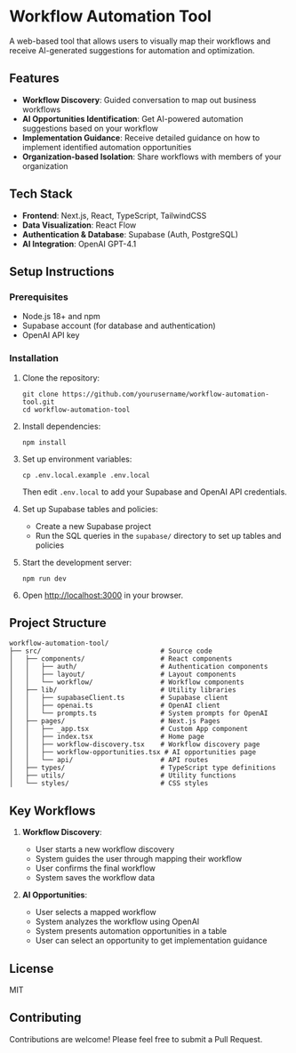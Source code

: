 # Workflow Automation Tool

A web-based tool that allows users to visually map their workflows and receive AI-generated suggestions for automation and optimization.

## Features

- **Workflow Discovery**: Guided conversation to map out business workflows
- **AI Opportunities Identification**: Get AI-powered automation suggestions based on your workflow
- **Implementation Guidance**: Receive detailed guidance on how to implement identified automation opportunities
- **Organization-based Isolation**: Share workflows with members of your organization

## Tech Stack

- **Frontend**: Next.js, React, TypeScript, TailwindCSS
- **Data Visualization**: React Flow
- **Authentication & Database**: Supabase (Auth, PostgreSQL)
- **AI Integration**: OpenAI GPT-4.1

## Setup Instructions

### Prerequisites

- Node.js 18+ and npm
- Supabase account (for database and authentication)
- OpenAI API key

### Installation

1. Clone the repository:
   ```
   git clone https://github.com/yourusername/workflow-automation-tool.git
   cd workflow-automation-tool
   ```

2. Install dependencies:
   ```
   npm install
   ```

3. Set up environment variables:
   ```
   cp .env.local.example .env.local
   ```
   Then edit `.env.local` to add your Supabase and OpenAI API credentials.

4. Set up Supabase tables and policies:
   - Create a new Supabase project
   - Run the SQL queries in the `supabase/` directory to set up tables and policies

5. Start the development server:
   ```
   npm run dev
   ```

6. Open [http://localhost:3000](http://localhost:3000) in your browser.

## Project Structure

```
workflow-automation-tool/
├── src/                              # Source code
│   ├── components/                   # React components
│   │   ├── auth/                     # Authentication components
│   │   ├── layout/                   # Layout components
│   │   └── workflow/                 # Workflow components
│   ├── lib/                          # Utility libraries
│   │   ├── supabaseClient.ts         # Supabase client
│   │   ├── openai.ts                 # OpenAI client
│   │   └── prompts.ts                # System prompts for OpenAI
│   ├── pages/                        # Next.js Pages
│   │   ├── _app.tsx                  # Custom App component
│   │   ├── index.tsx                 # Home page
│   │   ├── workflow-discovery.tsx    # Workflow discovery page
│   │   ├── workflow-opportunities.tsx # AI opportunities page
│   │   └── api/                      # API routes
│   ├── types/                        # TypeScript type definitions
│   ├── utils/                        # Utility functions
│   └── styles/                       # CSS styles
```

## Key Workflows

1. **Workflow Discovery**:
   - User starts a new workflow discovery
   - System guides the user through mapping their workflow
   - User confirms the final workflow
   - System saves the workflow data

2. **AI Opportunities**:
   - User selects a mapped workflow
   - System analyzes the workflow using OpenAI
   - System presents automation opportunities in a table
   - User can select an opportunity to get implementation guidance

## License

MIT

## Contributing

Contributions are welcome! Please feel free to submit a Pull Request. 